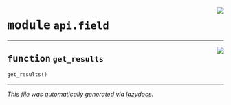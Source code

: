 <!-- markdownlint-disable -->

<a href="../src/api/field.py#L0"><img align="right" style="float:right;" src="https://img.shields.io/badge/-source-cccccc?style=flat-square"></a>

# <kbd>module</kbd> `api.field`





---

<a href="../src/api/field.py#L11"><img align="right" style="float:right;" src="https://img.shields.io/badge/-source-cccccc?style=flat-square"></a>

## <kbd>function</kbd> `get_results`

```python
get_results()
```








---

_This file was automatically generated via [lazydocs](https://github.com/ml-tooling/lazydocs)._
